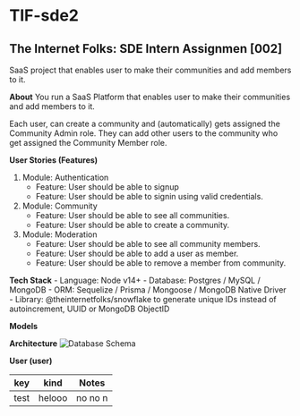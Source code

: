 # TIF-sde2

## The Internet Folks: SDE Intern Assignmen [002]

SaaS project that enables user to make their communities and add members to it.

**About**
You run a SaaS Platform that enables user to make their communities and add members to it.

Each user, can create a community and (automatically) gets assigned the Community Admin role. They can add other users to the community who get assigned the Community Member role.

**User Stories (Features)**

1. Module: Authentication
   - Feature: User should be able to signup
   - Feature: User should be able to signin using valid credentials.
2. Module: Community
   - Feature: User should be able to see all communities.
   - Feature: User should be able to create a community.
3. Module: Moderation
   - Feature: User should be able to see all community members.
   - Feature: User should be able to add a user as member.
   - Feature: User should be able to remove a member from community.

**Tech Stack** - Language: Node v14+ - Database: Postgres / MySQL / MongoDB - ORM: Sequelize / Prisma / Mongoose / MongoDB Native Driver - Library: @theinternetfolks/snowflake to generate unique IDs instead of autoincrement, UUID or MongoDB ObjectID

**Models**

**Architecture**
![Database Schema](https://i.postimg.cc/yYxqP7P7/Hiring-Assignment.png)

**User (user)**

| key  | kind   | Notes   |
| ---- | ------ | ------- |
| test | helooo | no no n |

